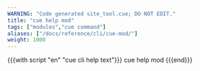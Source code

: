 ```yaml
---
WARNING: "Code generated site_tool.cue; DO NOT EDIT."
title: "cue help mod"
tags: ["modules","cue command"]
aliases: ["/docs/reference/cli/cue-mod/"]
weight: 1000
---
```


{{{with script "en" "cue cli help text"}}}
cue help mod
{{{end}}}
